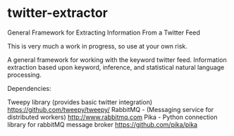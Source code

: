 twitter-extractor
=================

General Framework for Extracting Information From a Twitter Feed


This is very much a work in progress, so use at your own risk.


A general framework for working with the keyword twitter feed.  Information extraction based upon keyword, inference, and statistical natural language processing.


Dependencies:

Tweepy library (provides basic twitter integration) https://github.com/tweepy/tweepy/
RabbitMQ - (Messaging service for distributed workers) http://www.rabbitmq.com
Pika - Python connection library for rabbitMQ message broker https://github.com/pika/pika